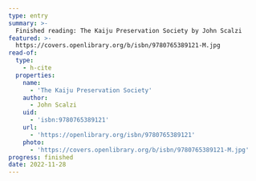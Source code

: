 ```yaml
---
type: entry
summary: >-
  Finished reading: The Kaiju Preservation Society by John Scalzi
featured: >-
  https://covers.openlibrary.org/b/isbn/9780765389121-M.jpg
read-of:
  type:
    - h-cite
  properties:
    name:
      - 'The Kaiju Preservation Society'
    author:
      - John Scalzi
    uid:
      - 'isbn:9780765389121'
    url:
      - 'https://openlibrary.org/isbn/9780765389121'
    photo:
      - 'https://covers.openlibrary.org/b/isbn/9780765389121-M.jpg'
progress: finished
date: 2022-11-28
---
```


